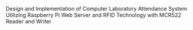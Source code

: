 Design and Implementation of Computer Laboratory Attendance System Utilizing Raspberry Pi Web Server and RFID Technology with MCR522 Reader and Writer
